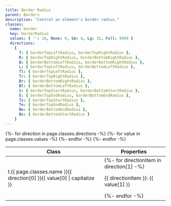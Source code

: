 ```yaml
---
title: Border Radius
parent: Borders
description: "Control an element's border radius."
classes:
  name: border
  key: borderRadius
  values: { '': 16, None: 0, Sm: 8, Lg: 32, Full: 9999 }
  directions:
    {
      T: { borderTopLeftRadius, borderTopRightRadius },
      R: { borderTopRightRadius, borderBottomRightRadius },
      B: { borderBottomLeftRadius, borderBottomRightRadius },
      L: { borderTopLeftRadius, borderBottomLeftRadius },
      Tl: { borderTopLeftRadius },
      Tr: { borderTopRightRadius },
      Br: { borderBottomRightRadius },
      Bl: { borderBottomLeftRadius },
      S: { borderTopStartRadius, borderBottomStartRadius },
      E: { borderTopEndRadius, borderBottomEndRadius },
      Ts: { borderTopStartRadius },
      Te: { borderTopEndRadius },
      Be: { borderBottomEndRadius },
      Bs: { borderBottomStartRadius }
    }
---
```


<table>
  <thead>
    <tr>
      <th>Class</th>
      <th colspan="2">Properties</th>
    </tr>
  </thead>
  <tbody>
    {%- for direction in page.classes.directions -%}
      {%- for value in page.classes.values -%}
        <tr>
          <td><span>t</span>.{{ page.classes.name }}{{ direction[0] }}{{ value[0] | capitalize }}</td>
          <td colspan="2">
          {%- for directionItem in direction[1] -%}
            <p>{{ directionItem }}: {{ value[1] }} </p>
          {%- endfor -%}
          </td>
        </tr>
      {%- endfor -%}
    {%- endfor -%}
  </tbody>
</table>
